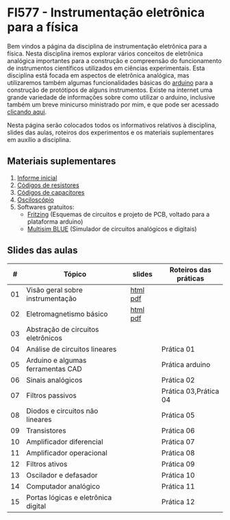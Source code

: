 # FI577 - Instrumentação eletrônica para a física

Bem vindos a página da disciplina de instrumentação eletrônica para a física. Nesta disciplina iremos explorar vários conceitos de eletrônica analógica importantes para a construção e compreensão do funcionamento de instrumentos científicos utilizados em ciências experimentais. Esta disciplina está focada em aspectos de eletrônica analógica, mas utilizaremos também algumas funcionalidades básicas do [arduino](http://www.arduino.cc) para a construção de protótipos de alguns instrumentos. Existe na internet uma grande variedade de informações sobre como utilizar o arduino, inclusive também um breve minicurso ministrado por mim, e que pode ser acessado [clicando aqui](minicurso_arduino.html).

Nesta página serão colocados todos os informativos relativos à disciplina, slides das aulas, roteiros dos experimentos e os materiais suplementares em auxílio a disciplina.

## Materiais suplementares

1. [Informe inicial](instrumentacao_fisica\anexos\informe_inicial.pdf)
2. [Códigos de resistores](instrumentacao_fisica\anexos\resistores.pdf)
3. [Códigos de capacitores](instrumentacao_fisica\anexos\capacitores.pdf)
4. [Osciloscópio](instrumentacao_fisica\anexos\osciloscopio.pdf)
4. Softwares gratuitos:
    * [Fritzing](http://www.fritzing.org) (Esquemas de circuitos e projeto de PCB, voltado para a plataforma arduino)
    * [Multisim BLUE](http://br.mouser.com/MultiSimBlue/) (Simulador de circuitos analógicos e digitais)

## Slides das aulas

| #  | Tópico                              | slides                          | Roteiros das práticas |
|----|-------------------------------------|---------------------------------|-----------------------|
| 01 | Visão geral sobre instrumentação    | [html][s01-html] [pdf][s01-pdf] |                       |
| 02 | Eletromagnetismo básico             | [html][s02-html] [pdf][s02-pdf] |                       |
| 03 | Abstração de circuitos eletrônicos  |                                 |                       |
| 04 | Análise de circuitos lineares       |                                 | Prática 01            |
| 05 | Arduino e algumas ferramentas CAD   |                                 | Prática arduino       |
| 06 | Sinais analógicos                   |                                 | Prática 02            |
| 07 | Filtros passivos                    |                                 | Prática 03,Prática 04 |
| 08 | Diodos e circuitos não lineares     |                                 | Prática 05            |
| 09 | Transistores                        |                                 | Prática 06            |
| 10 | Amplificador diferencial            |                                 | Prática 07            |
| 11 | Amplificador operacional            |                                 | Prática 08            |
| 12 | Filtros ativos                      |                                 | Prática 09            |
| 13 | Oscilador e defasador               |                                 | Prática 10            |
| 14 | Computador analógico                |                                 | Prática 11            |
| 15 | Portas lógicas e eletrônica digital |                                 | Prática 12            |


[s01-html]: instrumentacao_fisica\capitulo_1.html
[s01-pdf]: https://www.dropbox.com/s/tumckbsmkx06uwn/capitulo_1.pdf?dl=0
[s02-html]: instrumentacao_fisica\capitulo_2.html
[s02-pdf]: https://www.dropbox.com/s/c8ir438wg78tosy/capitulo_2.pdf?dl=0
